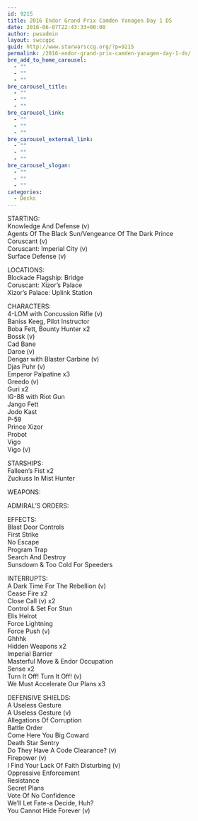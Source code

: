 ```yaml
---
id: 9215
title: 2016 Endor Grand Prix Camden Yanagen Day 1 DS
date: 2016-06-07T22:43:33+00:00
author: pwsadmin
layout: swccgpc
guid: http://www.starwarsccg.org/?p=9215
permalink: /2016-endor-grand-prix-camden-yanagen-day-1-ds/
bre_add_to_home_carousel:
  - ""
  - ""
  - ""
bre_carousel_title:
  - ""
  - ""
  - ""
bre_carousel_link:
  - ""
  - ""
  - ""
bre_carousel_external_link:
  - ""
  - ""
  - ""
bre_carousel_slogan:
  - ""
  - ""
  - ""
categories:
  - Decks
---
```

STARTING:  
Knowledge And Defense (v)  
Agents Of The Black Sun/Vengeance Of The Dark Prince  
Coruscant (v)  
Coruscant: Imperial City (v)  
Surface Defense (v)

LOCATIONS:  
Blockade Flagship: Bridge  
Coruscant: Xizor&#8217;s Palace  
Xizor&#8217;s Palace: Uplink Station

CHARACTERS:  
4-LOM with Concussion Rifle (v)  
Baniss Keeg, Pilot Instructor  
Boba Fett, Bounty Hunter x2  
Bossk (v)  
Cad Bane  
Daroe (v)  
Dengar with Blaster Carbine (v)  
Djas Puhr (v)  
Emperor Palpatine x3  
Greedo (v)  
Guri x2  
IG-88 with Riot Gun  
Jango Fett  
Jodo Kast  
P-59  
Prince Xizor  
Probot  
Vigo  
Vigo (v)

STARSHIPS:  
Falleen&#8217;s Fist x2  
Zuckuss In Mist Hunter

WEAPONS:

ADMIRAL&#8217;S ORDERS:

EFFECTS:  
Blast Door Controls  
First Strike  
No Escape  
Program Trap  
Search And Destroy  
Sunsdown & Too Cold For Speeders

INTERRUPTS:  
A Dark Time For The Rebellion (v)  
Cease Fire x2  
Close Call (v) x2  
Control & Set For Stun  
Elis Helrot  
Force Lightning  
Force Push (v)  
Ghhhk  
Hidden Weapons x2  
Imperial Barrier  
Masterful Move & Endor Occupation  
Sense x2  
Turn It Off! Turn It Off! (v)  
We Must Accelerate Our Plans x3

DEFENSIVE SHIELDS:  
A Useless Gesture  
A Useless Gesture (v)  
Allegations Of Corruption  
Battle Order  
Come Here You Big Coward  
Death Star Sentry  
Do They Have A Code Clearance? (v)  
Firepower (v)  
I Find Your Lack Of Faith Disturbing (v)  
Oppressive Enforcement  
Resistance  
Secret Plans  
Vote Of No Confidence  
We&#8217;ll Let Fate-a Decide, Huh?  
You Cannot Hide Forever (v)